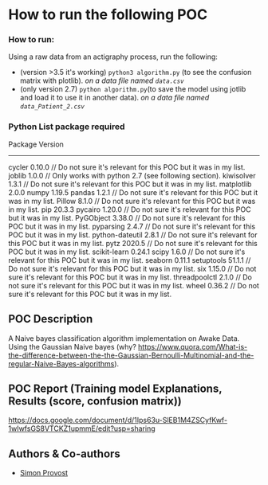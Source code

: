 # How to run the following POC

### How to run:
Using a raw data from an actigraphy process, run the following:
- (version >3.5 it's working) `python3 algorithm.py` (to see the confusion matrix with plotlib). *on a data file named `data.csv`*
- (only version 2.7) `python algorithm.py`(to save the model using jotlib and load it to use it in another data). *on a data file named `data_Patient_2.csv`*

### Python List package required
Package         Version
--------------- -------
cycler          0.10.0 // Do not sure it's relevant for this POC but it was in my list.
joblib          1.0.0  // Only works with python 2.7 (see following section).
kiwisolver      1.3.1  // Do not sure it's relevant for this POC but it was in my list.
matplotlib      2.0.0
numpy           1.19.5
pandas          1.2.1 // Do not sure it's relevant for this POC but it was in my list.
Pillow          8.1.0 // Do not sure it's relevant for this POC but it was in my list.
pip             20.3.3
pycairo         1.20.0 // Do not sure it's relevant for this POC but it was in my list.
PyGObject       3.38.0 // Do not sure it's relevant for this POC but it was in my list.
pyparsing       2.4.7 // Do not sure it's relevant for this POC but it was in my list.
python-dateutil 2.8.1 // Do not sure it's relevant for this POC but it was in my list.
pytz            2020.5 // Do not sure it's relevant for this POC but it was in my list.
scikit-learn    0.24.1
scipy           1.6.0 // Do not sure it's relevant for this POC but it was in my list.
seaborn         0.11.1 
setuptools      51.1.1 // Do not sure it's relevant for this POC but it was in my list.
six             1.15.0 // Do not sure it's relevant for this POC but it was in my list.
threadpoolctl   2.1.0 // Do not sure it's relevant for this POC but it was in my list.
wheel           0.36.2 // Do not sure it's relevant for this POC but it was in my list.

## POC Description
A Naive bayes classification algorithm implementation on Awake Data. Using the Gaussian Naive bayes (why? https://www.quora.com/What-is-the-difference-between-the-the-Gaussian-Bernoulli-Multinomial-and-the-regular-Naive-Bayes-algorithms).

## POC Report (Training model Explanations, Results (score, confusion matrix))
https://docs.google.com/document/d/1Ips63u-SlEB1M4ZSCyfKwf-1wIwfsGS8VTCKZ1upmmE/edit?usp=sharing

## Authors & Co-authors
- [Simon Provost](https://github.com/simonprovost)